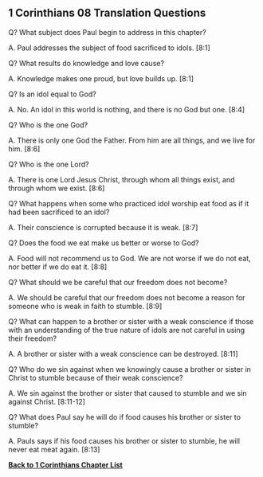 ## 1 Corinthians 08 Translation Questions ##

Q? What subject does Paul begin to address in this chapter?

A. Paul addresses the subject of food sacrificed to idols. [8:1]

Q? What results do knowledge and love cause?

A. Knowledge makes one proud, but love builds up. [8:1]

Q? Is an idol equal to God?

A. No. An idol in this world is nothing, and there is no God but one. [8:4]

Q? Who is the one God?

A. There is only one God the Father. From him are all things, and we live for him. [8:6]

Q? Who is the one Lord?

A. There is one Lord Jesus Christ, through whom all things exist, and through whom we exist. [8:6]

Q? What happens when some who practiced idol worship eat food as if it had been sacrificed to an idol?

A. Their conscience is corrupted because it is weak. [8:7]

Q? Does the food we eat make us better or worse to God?

A. Food will not recommend us to God. We are not worse if we do not eat, nor better if we do eat it. [8:8]

Q? What should we be careful that our freedom does not become?

A. We should be careful that our freedom does not become a reason for someone who is weak in faith to stumble. [8:9]

Q? What can happen to a brother or sister with a weak conscience if those with an understanding of the true nature of idols are not careful in using their freedom?

A. A brother or sister with a weak conscience can be destroyed. [8:11]

Q? Who do we sin against when we knowingly cause a brother or sister in Christ to stumble because of their weak conscience?

A. We sin against the brother or sister that caused to stumble and we sin against Christ. [8:11-12]

Q? What does Paul say he will do if food causes his brother or sister to stumble?

A. Pauls says if his food causes his brother or sister to stumble, he will never eat meat again. [8:13]

__[Back to 1 Corinthians Chapter List](./)__

